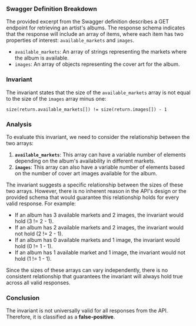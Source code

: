 ### Swagger Definition Breakdown
The provided excerpt from the Swagger definition describes a GET endpoint for retrieving an artist's albums. The response schema indicates that the response will include an array of items, where each item has two properties of interest: `available_markets` and `images`. 

- `available_markets`: An array of strings representing the markets where the album is available.
- `images`: An array of objects representing the cover art for the album.

### Invariant
The invariant states that the size of the `available_markets` array is not equal to the size of the `images` array minus one: 

`size(return.available_markets[]) != size(return.images[]) - 1`

### Analysis
To evaluate this invariant, we need to consider the relationship between the two arrays:
1. **`available_markets`**: This array can have a variable number of elements depending on the album's availability in different markets.
2. **`images`**: This array can also have a variable number of elements based on the number of cover art images available for the album.

The invariant suggests a specific relationship between the sizes of these two arrays. However, there is no inherent reason in the API's design or the provided schema that would guarantee this relationship holds for every valid response. For example:
- If an album has 3 available markets and 2 images, the invariant would hold (3 != 2 - 1).
- If an album has 2 available markets and 2 images, the invariant would not hold (2 != 2 - 1).
- If an album has 0 available markets and 1 image, the invariant would hold (0 != 1 - 1).
- If an album has 1 available market and 1 image, the invariant would not hold (1 != 1 - 1).

Since the sizes of these arrays can vary independently, there is no consistent relationship that guarantees the invariant will always hold true across all valid responses.

### Conclusion
The invariant is not universally valid for all responses from the API. Therefore, it is classified as a **false-positive**.
